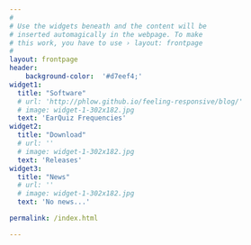 ```yaml
---
#
# Use the widgets beneath and the content will be
# inserted automagically in the webpage. To make
# this work, you have to use › layout: frontpage
#
layout: frontpage
header:
    background-color:  '#d7eef4;'
widget1:
  title: "Software"
  # url: 'http://phlow.github.io/feeling-responsive/blog/'
  # image: widget-1-302x182.jpg
  text: 'EarQuiz Frequencies'
widget2:
  title: "Download"
  # url: ''
  # image: widget-1-302x182.jpg
  text: 'Releases'
widget3:
  title: "News"
  # url: ''
  # image: widget-1-302x182.jpg
  text: 'No news...'

permalink: /index.html

---
```

